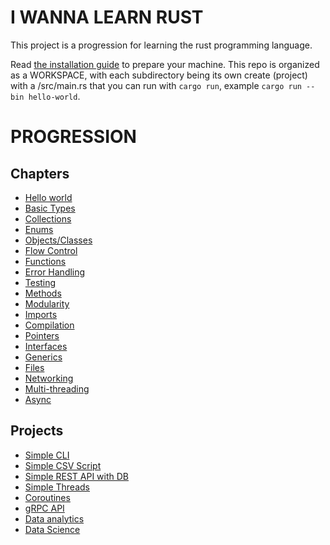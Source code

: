 # I WANNA LEARN RUST

This project is a progression for learning the rust programming language.

Read [the installation guide](INSTALL.md) to prepare your machine. This repo is organized as a WORKSPACE, with each subdirectory being its own create (project) with a /src/main.rs that you can run with `cargo run`, example `cargo run --bin hello-world`.

# PROGRESSION

## Chapters
- [Hello world](hello_world/README.md)
- [Basic Types](scalar_types/README.md)
- [Collections](collections/README.md)
- [Enums](enums/README.md)
- [Objects/Classes](objects/README.md)
- [Flow Control](flow_control/README.md)
- [Functions](functions/README.md)
- [Error Handling](errors/README.md)
- [Testing](testing/README.md)
- [Methods](methods/README.md)
- [Modularity]()
- [Imports]()
- [Compilation]()
- [Pointers]()
- [Interfaces]()
- [Generics]()
- [Files]()
- [Networking]()
- [Multi-threading]()
- [Async]()

## Projects
- [Simple CLI]()
- [Simple CSV Script]()
- [Simple REST API with DB]()
- [Simple Threads]()
- [Coroutines]()
- [gRPC API]()
- [Data analytics]()
- [Data Science]()